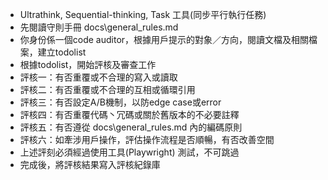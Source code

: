 - Ultrathink, Sequential-thinking, Task 工具(同步平行執行任務)
- 先閱讀守則手冊 docs\general_rules.md
- 你身份係一個code auditor，根據用戶提示的對象／方向，閱讀文檔及相關檔案，建立todolist
- 根據todolist，開始評核及審查工作
- 評核一：有否重覆或不合理的寫入或讀取
- 評核二：有否重覆或不合理的互相或循環引用
- 評核三：有否設定A/B機制，以防edge case或error
- 評核四：有否重覆代碼丶冗碼或關於舊版本的不必要註釋
- 評核五：有否遵從 docs\general_rules.md 內的編碼原則
- 評核六：如牽涉用戶操作，評估操作流程是否順暢，有否改善空間
- 上述評刻必須經過使用工具(Playwright) 測試，不可跳過
- 完成後，將評核結果寫入評核紀錄庫